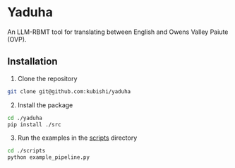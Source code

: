 # Yaduha
An LLM-RBMT tool for translating between English and Owens Valley Paiute (OVP).

## Installation
1. Clone the repository
```bash	
git clone git@github.com:kubishi/yaduha
```
2. Install the package
```bash
cd ./yaduha
pip install ./src
```
3. Run the examples in the [scripts](./scripts) directory
```bash
cd ./scripts
python example_pipeline.py
```
